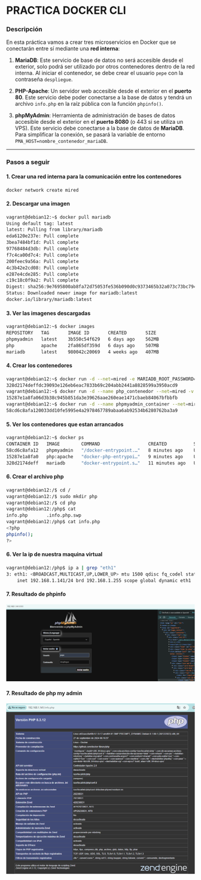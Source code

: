 # **PRACTICA DOCKER CLI**

### **Descripción**

En esta práctica vamos a crear tres microservicios en Docker que se conectarán entre sí mediante una **red interna**:

1. **MariaDB**: Este servicio de base de datos no será accesible desde el exterior, solo podrá ser utilizado por otros contenedores dentro de la red interna. Al iniciar el contenedor, se debe crear el usuario `pepe` con la contraseña `despliegue`.

2. **PHP-Apache**: Un servidor web accesible desde el exterior en el **puerto 80**. Este servicio debe poder conectarse a la base de datos y tendrá un archivo `info.php` en la raíz pública con la función `phpinfo()`.

3. **phpMyAdmin**: Herramienta de administración de bases de datos accesible desde el exterior en el **puerto 8080** (o 443 si se utiliza un VPS). Este servicio debe conectarse a la base de datos de **MariaDB**. Para simplificar la conexión, se pasará la variable de entorno `PMA_HOST=nombre_contenedor_mariaDB`.

---

### **Pasos a seguir**

#### 1. Crear una red interna para la comunicación entre los contenedores

```bash
docker network create mired
```

#### 2. Descargar una imagen

```bash
vagrant@debian12:~$ docker pull mariadb
Using default tag: latest
latest: Pulling from library/mariadb
eda6120e237e: Pull complete
3bea7484bf1d: Pull complete
97768484d3db: Pull complete
f7c4ca00d7c4: Pull complete
200feec9a56a: Pull complete
4c3b42e2cd08: Pull complete
e287e4cde285: Pull complete
c19c18c0f9a2: Pull complete
Digest: sha256:9e7695800ab8fa72d75053fe536b090d0c9373465b32a073c73bc7940a2e8dbe
Status: Downloaded newer image for mariadb:latest
docker.io/library/mariadb:latest
```

#### 3. Ver las imagenes descargadas

```bash
vagrant@debian12:~$ docker images
REPOSITORY   TAG       IMAGE ID       CREATED       SIZE
phpmyadmin   latest    3b550c54f629   6 days ago    562MB
php          apache    2fa865df359d   6 days ago    507MB
mariadb      latest    980042c20069   4 weeks ago   407MB
```

#### 4. Crear los contenedores

```bash
vagrant@debian12:~$ docker run -d --net=mired -e MARIADB_ROOT_PASSWORD=1234 -e MARIADB_USER=pepe -e MARIADB_PASSWORD=despliegue --name mariadb_container mariadb             
328d2174deffdc39093e126eb6eac7833b69c204abb2441a8828599a3950acd9
vagrant@debian12:~$ docker run -d --name php_contenedor --net=mired -v /php:/var/www/html -p80:80 php:apache
15287e1a8fa06d3b38c945b851da3e39626aae260eae1471cbaeb84067bfbbfb
vagrant@debian12:~$ docker run -d --name phpmyadmin_container --net=mired -e PMA_HOST=mariadb_container -p 8080:80 phpmyadmin
58cd6c8afa120033dd10fe5995e4a2978467789abaa6ab92534b6280762ba3a9
```

#### 5. Ver los contenedores que estan arrancados 

```bash
vagrant@debian12:~$ docker ps
CONTAINER ID   IMAGE        COMMAND                  CREATED          STATUS          PORTS                  NAMES
58cd6c8afa12   phpmyadmin   "/docker-entrypoint.…"   8 minutes ago    Up 8 minutes    0.0.0.0:8080->80/tcp   phpmyadmin_container
15287e1a8fa0   php:apache   "docker-php-entrypoi…"   9 minutes ago    Up 9 minutes    0.0.0.0:80->80/tcp     php_contenedor
328d2174deff   mariadb      "docker-entrypoint.s…"   11 minutes ago   Up 11 minutes   3306/tcp               mariadb_container
```

#### 6. Crear el archivo php

```bash
vagrant@debian12:/$ cd /
vagrant@debian12:/$ sudo mkdir php
vagrant@debian12:/$ cd php
vagrant@debian12:/php$ cat
info.php       .info.php.swp
vagrant@debian12:/php$ cat info.php
<?php
phpinfo();
?>
```

#### 6. Ver la ip de nuestra maquina virtual

```bash
vagrant@debian12:/php$ ip a | grep "eth1"
3: eth1: <BROADCAST,MULTICAST,UP,LOWER_UP> mtu 1500 qdisc fq_codel state UP group default qlen 1000
    inet 192.168.1.141/24 brd 192.168.1.255 scope global dynamic eth1
```


#### 7. Resultado de phpinfo

![ejercicio php](phpadmin.png)

#### 7. Resultado de php my admin

![ejercicio phpapache](phpapache.png)